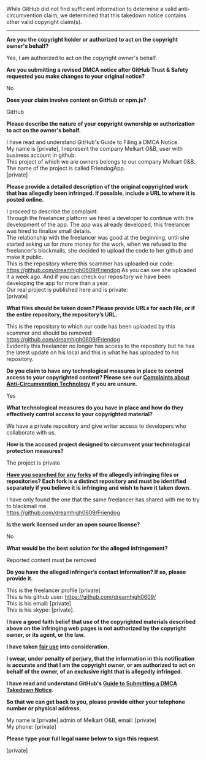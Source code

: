 While GitHub did not find sufficient information to determine a valid anti-circumvention claim, we determined that this takedown notice contains other valid copyright claim(s).

---

**Are you the copyright holder or authorized to act on the copyright owner's behalf?**

Yes, I am authorized to act on the copyright owner's behalf.

**Are you submitting a revised DMCA notice after GitHub Trust & Safety requested you make changes to your original notice?**

No

**Does your claim involve content on GitHub or npm.js?**

GitHub

**Please describe the nature of your copyright ownership or authorization to act on the owner's behalf.**

I have read and understand GitHub's Guide to Filing a DMCA Notice.  
My name is [private], I represent the company Melkart O&B, user with business account in github.  
This project of which we are owners belongs to our company Melkart 0&B. The name of the project is called FriendogApp.  
[private]

**Please provide a detailed description of the original copyrighted work that has allegedly been infringed. If possible, include a URL to where it is posted online.**

I proceed to describe the complaint:  
Through the freelancer platform we hired a developer to continue with the development of the app. The app was already developed, this freelancer was hired to finalize small details.  
The relationship with the freelancer was good at the beginning, until she started asking us for more money for the work, when we refused to the freelancer's blackmails, she decided to upload the code to her github and make it public.  
This is the repository where this scammer has uploaded our code:  
https://github.com/dreamhigh0609/Friendog
As you can see she uploaded it a week ago. And if you can check our repository we have been developing the app for more than a year.  
Our real project is published here and is private:  
[private]

**What files should be taken down? Please provide URLs for each file, or if the entire repository, the repository’s URL.**

This is the repository to which our code has been uploaded by this scammer and should be removed:  
https://github.com/dreamhigh0609/Friendog  
Evidently this freelancer no longer has access to the repository but he has the latest update on his local and this is what he has uploaded to his repository.

**Do you claim to have any technological measures in place to control access to your copyrighted content? Please see our <a href="https://docs.github.com/articles/guide-to-submitting-a-dmca-takedown-notice#complaints-about-anti-circumvention-technology">Complaints about Anti-Circumvention Technology</a> if you are unsure.**

Yes

**What technological measures do you have in place and how do they effectively control access to your copyrighted material?**

We have a private repository and give writer access to developers who collaborate with us.

**How is the accused project designed to circumvent your technological protection measures?**

The project is private

**<a href="https://docs.github.com/articles/dmca-takedown-policy#b-what-about-forks-or-whats-a-fork">Have you searched for any forks</a> of the allegedly infringing files or repositories? Each fork is a distinct repository and must be identified separately if you believe it is infringing and wish to have it taken down.**

I have only found the one that the same freelancer has shared with me to try to blackmail me.  
https://github.com/dreamhigh0609/Friendog

**Is the work licensed under an open source license?**

No

**What would be the best solution for the alleged infringement?**

Reported content must be removed

**Do you have the alleged infringer’s contact information? If so, please provide it.**

This is the freelancer profile [private]  
This is his github user: https://github.com/dreamhigh0609/  
This is his email: [private]  
This is his skype: [private].

**I have a good faith belief that use of the copyrighted materials described above on the infringing web pages is not authorized by the copyright owner, or its agent, or the law.**

**I have taken <a href="https://www.lumendatabase.org/topics/22">fair use</a> into consideration.**

**I swear, under penalty of perjury, that the information in this notification is accurate and that I am the copyright owner, or am authorized to act on behalf of the owner, of an exclusive right that is allegedly infringed.**

**I have read and understand GitHub's <a href="https://docs.github.com/articles/guide-to-submitting-a-dmca-takedown-notice/">Guide to Submitting a DMCA Takedown Notice</a>.**

**So that we can get back to you, please provide either your telephone number or physical address.**

My name is [private] admin of Melkart O&B, email: [private]  
My phone: [private]

**Please type your full legal name below to sign this request.**

[private]
